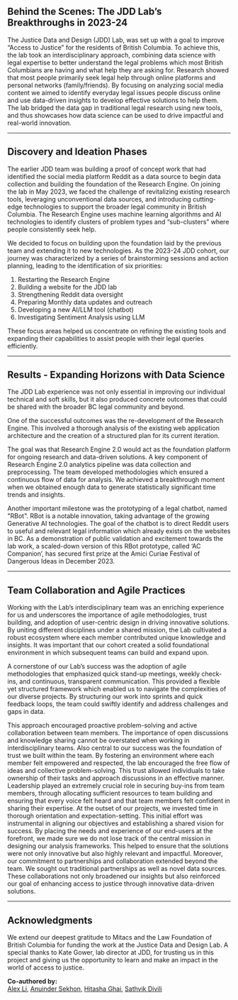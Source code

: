## Behind the Scenes: The JDD Lab’s Breakthroughs in 2023-24

The Justice Data and Design (JDD) Lab, was set up with a goal to improve “Access to Justice” for the residents of British Columbia. To achieve this, the lab took an interdisciplinary approach, combining data science with legal expertise to better understand the legal problems which most British Columbians are having and what help they are asking for. Research showed that most people primarily seek legal help through online platforms and personal networks (family/friends). By focusing on analyzing social media content we aimed to identify everyday legal issues people discuss online and use data-driven insights to develop effective solutions to help them. The lab bridged the data gap in traditional legal research using new tools, and thus showcases how data science can be used to drive impactful and real-world innovation.

---

## **Discovery and Ideation Phases**

The earlier JDD team was building a proof of concept work that had identified the social media platform Reddit as a data source to begin data collection and building the foundation of the Research Engine. On joining the lab in May 2023, we faced the challenge of revitalizing existing research tools, leveraging unconventional data sources, and introducing cutting-edge technologies to support the broader legal community in British Columbia. The Research Engine uses machine learning algorithms and AI technologies to identify clusters of problem types and “sub-clusters” where people consistently seek help.

We decided to focus on building upon the foundation laid by the previous team and extending it to new technologies. As the 2023-24 JDD cohort, our journey was characterized by a series of brainstorming sessions and action planning, leading to the identification of six priorities:


1. Restarting the Research Engine
2. Building a website for the JDD lab
3. Strengthening Reddit data oversight
4. Preparing Monthly data updates and outreach
5. Developing a new AI/LLM tool (chatbot)
6. Investigating Sentiment Analysis using LLM


These focus areas helped us concentrate on refining the existing tools and expanding their capabilities to assist people with their legal queries efficiently.

---

## **Results - Expanding Horizons with Data Science**

The JDD Lab experience was not only essential in improving our individual technical and soft skills, but it also produced concrete outcomes that could be shared with the broader BC legal community and beyond.

One of the successful outcomes was the re-development of the Research Engine. This involved a thorough analysis of the existing web application architecture and the creation of a structured plan for its current iteration.

The goal was that Research Engine 2.0 would act as the foundation platform for ongoing research and data-driven solutions. A key component of Research Engine 2.0 analytics pipeline was data collection and preprocessing. The team developed methodologies which ensured a continuous flow of data for analysis. We achieved a breakthrough moment when we obtained enough data to generate statistically significant time trends and insights.

Another important milestone was the prototyping of a legal chatbot, named "RBot". RBot is a notable innovation, taking advantage of the growing Generative AI technologies. The goal of the chatbot is to direct Reddit users to useful and relevant legal information which already exists on the websites in BC. As a demonstration of public validation and excitement towards the lab work, a scaled-down version of this RBot prototype, called ‘AC Companion’, has secured first prize at the Amici Curiae Festival of Dangerous Ideas in December 2023.

---

## **Team Collaboration and Agile Practices**

Working with the Lab’s interdisciplinary team was an enriching experience for us and underscores the importance of agile methodologies, trust building, and adoption of user-centric design in driving innovative solutions. By uniting different disciplines under a shared mission, the Lab cultivated a robust ecosystem where each member contributed unique knowledge and insights. It was important that our cohort created a solid foundational environment in which subsequent teams can build and expand upon.

A cornerstone of our Lab’s success was the adoption of agile methodologies that emphasized quick stand-up meetings, weekly check-ins, and continuous, transparent communication. This provided a flexible yet structured framework which enabled us to navigate the complexities of our diverse projects. By structuring our work into sprints and quick feedback loops, the team could swiftly identify and address challenges and gaps in data. 

This approach encouraged proactive problem-solving and active collaboration between team members. The importance of open discussions and knowledge sharing cannot be overstated when working in interdisciplinary teams. Also central to our success was the foundation of trust we built within the team. By fostering an environment where each member felt empowered and respected, the lab encouraged the free flow of ideas and collective problem-solving. This trust allowed individuals to take ownership of their tasks and approach discussions in an effective manner. Leadership played an extremely crucial role in securing buy-ins from team members, through allocating sufficient resources to team building and ensuring that every voice felt heard and that team members felt confident in sharing their expertise. At the outset of our projects, we invested time in thorough orientation and expectation-setting. This initial effort was instrumental in aligning our objectives and establishing a shared vision for success. By placing the needs and experience of our end-users at the forefront, we made sure we do not lose track of the central mission in designing our analysis frameworks. This helped to ensure that the solutions were not only innovative but also highly relevant and impactful. Moreover, our commitment to partnerships and collaboration extended beyond the team. We sought out traditional partnerships as well as novel data sources. These collaborations not only broadened our insights but also reinforced our goal of enhancing access to justice through innovative data-driven solutions.

---

## **Acknowledgments**

We extend our deepest gratitude to Mitacs and the Law Foundation of British Columbia for funding the work at the Justice Data and Design Lab. A special thanks to Kate Gower, lab director at JDD, for trusting us in this project and giving us the opportunity to learn and make an impact in the world of access to justice.


**Co-authored by:**  
[Alex Li](https://www.linkedin.com/in/xiang-alex-li-b957ab14a/), [Anuinder Sekhon](https://www.linkedin.com/in/anuinder-sekhon/), [Hitasha Ghai](http://linkedin.com/in/hitasha-ghai-95755621b), [Sathvik Divili](https://www.linkedin.com/in/sathvik-divili/)
